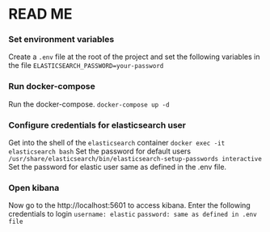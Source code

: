 # READ ME

### Set environment variables
Create a `.env` file at the root of the project and set the following variables in the file
```ELASTICSEARCH_PASSWORD=your-password```
### Run docker-compose
Run the docker-compose.
```docker-compose up -d```

### Configure credentials for elasticsearch user
Get into the shell of the `elasticsearch` container
```docker exec -it elasticsearch bash```
Set the password for default users
```/usr/share/elasticsearch/bin/elasticsearch-setup-passwords interactive```
Set the password for elastic user same as defined in the .env file.
### Open kibana
Now go to the http://localhost:5601 to access kibana. Enter the following credentials to login
```username: elastic```
```password: same as defined in .env file```
